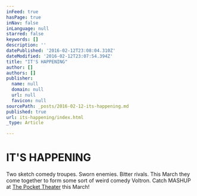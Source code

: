 ```yaml
---
inFeed: true
hasPage: true
inNav: false
inLanguage: null
starred: false
keywords: []
description: ''
datePublished: '2016-02-12T23:08:04.310Z'
dateModified: '2016-02-12T23:07:54.394Z'
title: "IT'S HAPPENING"
author: []
authors: []
publisher:
  name: null
  domain: null
  url: null
  favicon: null
sourcePath: _posts/2016-02-12-its-happening.md
published: true
url: its-happening/index.html
_type: Article

---
```

# IT'S HAPPENING

Two sketch comedy troupes. Sworn enemies. Bitter rivals. This March they come together to form some sort of weird comedy Voltron. Catch MASHUP at [The Pocket Theater][0] this March!

[0]: http://thepocket.org/